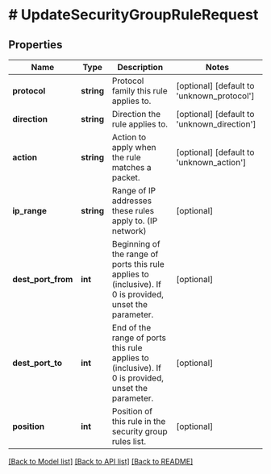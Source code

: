 # # UpdateSecurityGroupRuleRequest

## Properties

Name | Type | Description | Notes
------------ | ------------- | ------------- | -------------
**protocol** | **string** | Protocol family this rule applies to. | [optional] [default to 'unknown_protocol']
**direction** | **string** | Direction the rule applies to. | [optional] [default to 'unknown_direction']
**action** | **string** | Action to apply when the rule matches a packet. | [optional] [default to 'unknown_action']
**ip_range** | **string** | Range of IP addresses these rules apply to. (IP network) | [optional]
**dest_port_from** | **int** | Beginning of the range of ports this rule applies to (inclusive). If 0 is provided, unset the parameter. | [optional]
**dest_port_to** | **int** | End of the range of ports this rule applies to (inclusive). If 0 is provided, unset the parameter. | [optional]
**position** | **int** | Position of this rule in the security group rules list. | [optional]

[[Back to Model list]](../../README.md#models) [[Back to API list]](../../README.md#endpoints) [[Back to README]](../../README.md)

